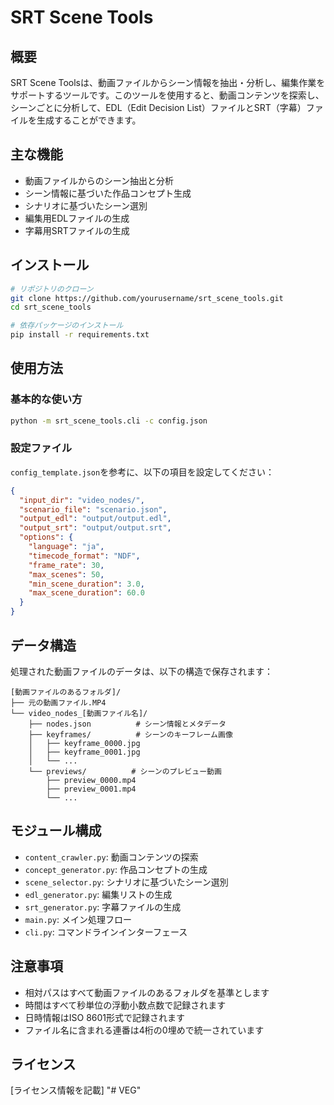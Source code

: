 # SRT Scene Tools

## 概要
SRT Scene Toolsは、動画ファイルからシーン情報を抽出・分析し、編集作業をサポートするツールです。このツールを使用すると、動画コンテンツを探索し、シーンごとに分析して、EDL（Edit Decision List）ファイルとSRT（字幕）ファイルを生成することができます。

## 主な機能
- 動画ファイルからのシーン抽出と分析
- シーン情報に基づいた作品コンセプト生成
- シナリオに基づいたシーン選別
- 編集用EDLファイルの生成
- 字幕用SRTファイルの生成

## インストール

```bash
# リポジトリのクローン
git clone https://github.com/yourusername/srt_scene_tools.git
cd srt_scene_tools

# 依存パッケージのインストール
pip install -r requirements.txt
```

## 使用方法

### 基本的な使い方
```bash
python -m srt_scene_tools.cli -c config.json
```

### 設定ファイル
`config_template.json`を参考に、以下の項目を設定してください：

```json
{
  "input_dir": "video_nodes/",
  "scenario_file": "scenario.json",
  "output_edl": "output/output.edl",
  "output_srt": "output/output.srt",
  "options": {
    "language": "ja",
    "timecode_format": "NDF",
    "frame_rate": 30,
    "max_scenes": 50,
    "min_scene_duration": 3.0,
    "max_scene_duration": 60.0
  }
}
```

## データ構造
処理された動画ファイルのデータは、以下の構造で保存されます：

```
[動画ファイルのあるフォルダ]/
├── 元の動画ファイル.MP4
└── video_nodes_[動画ファイル名]/
    ├── nodes.json          # シーン情報とメタデータ
    ├── keyframes/          # シーンのキーフレーム画像
    │   ├── keyframe_0000.jpg
    │   ├── keyframe_0001.jpg
    │   └── ...
    └── previews/          # シーンのプレビュー動画
        ├── preview_0000.mp4
        ├── preview_0001.mp4
        └── ...
```

## モジュール構成
- `content_crawler.py`: 動画コンテンツの探索
- `concept_generator.py`: 作品コンセプトの生成
- `scene_selector.py`: シナリオに基づいたシーン選別
- `edl_generator.py`: 編集リストの生成
- `srt_generator.py`: 字幕ファイルの生成
- `main.py`: メイン処理フロー
- `cli.py`: コマンドラインインターフェース

## 注意事項
- 相対パスはすべて動画ファイルのあるフォルダを基準とします
- 時間はすべて秒単位の浮動小数点数で記録されます
- 日時情報はISO 8601形式で記録されます
- ファイル名に含まれる連番は4桁の0埋めで統一されています

## ライセンス
[ライセンス情報を記載] "# VEG" 
